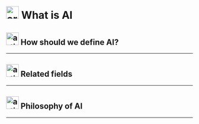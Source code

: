 # <img width="34" height="34" src="https://img.icons8.com/nolan/34/artificial-intelligence.png" alt="artificial-intelligence"/> What is AI

##  <img width="34" height="34" src="https://img.icons8.com/nolan/34/artificial-intelligence.png" alt="artificial-intelligence"/> How should we define AI? 

---

##  <img width="34" height="34" src="https://img.icons8.com/nolan/34/artificial-intelligence.png" alt="artificial-intelligence"/>  Related fields 

---

##  <img width="34" height="34" src="https://img.icons8.com/nolan/34/artificial-intelligence.png" alt="artificial-intelligence"/>  Philosophy of AI

---
